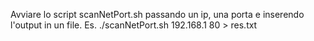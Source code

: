 Avviare lo script scanNetPort.sh passando un ip, una porta e inserendo l'output in un file.
Es. ./scanNetPort.sh 192.168.1 80 > res.txt
